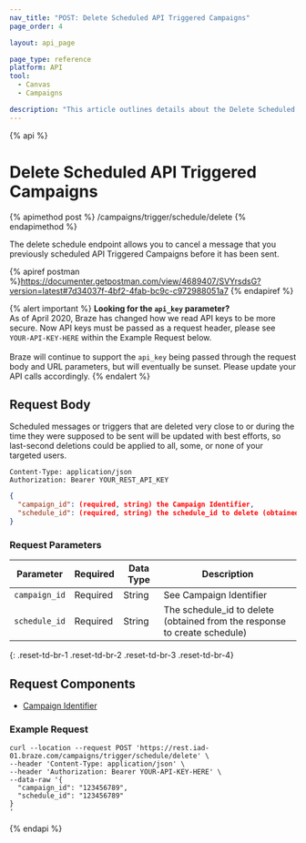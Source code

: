 ```yaml
---
nav_title: "POST: Delete Scheduled API Triggered Campaigns"
page_order: 4

layout: api_page

page_type: reference
platform: API
tool:
  - Canvas
  - Campaigns

description: "This article outlines details about the Delete Scheduled API Triggered Messages Braze endpoint."
---
```

{% api %}
# Delete Scheduled API Triggered Campaigns
{% apimethod post %}
/campaigns/trigger/schedule/delete
{% endapimethod %}

The delete schedule endpoint allows you to cancel a message that you previously scheduled API Triggered Campaigns before it has been sent.

{% apiref postman %}https://documenter.getpostman.com/view/4689407/SVYrsdsG?version=latest#7d34037f-4bf2-4fab-bc9c-c972988051a7 {% endapiref %}

{% alert important %}
__Looking for the `api_key` parameter?__<br>As of April 2020, Braze has changed how we read API keys to be more secure. Now API keys must be passed as a request header, please see `YOUR-API-KEY-HERE` within the Example Request below.<br><br>Braze will continue to support the `api_key` being passed through the request body and URL parameters, but will eventually be sunset. Please update your API calls accordingly.
{% endalert %}


## Request Body

Scheduled messages or triggers that are deleted very close to or during the time they were supposed to be sent will be updated with best efforts, so last-second deletions could be applied to all, some, or none of your targeted users.

```
Content-Type: application/json
Authorization: Bearer YOUR_REST_API_KEY
```

```json
{
  "campaign_id": (required, string) the Campaign Identifier,
  "schedule_id": (required, string) the schedule_id to delete (obtained from the response to create schedule)
}
```

### Request Parameters

| Parameter | Required | Data Type | Description |
| --------- | ---------| --------- | ----------- |
| `campaign_id`|Required|String| See Campaign Identifier|
| `schedule_id` | Required | String | The schedule_id to delete (obtained from the response to create schedule) |
{: .reset-td-br-1 .reset-td-br-2 .reset-td-br-3  .reset-td-br-4}

## Request Components
- [Campaign Identifier]({{site.baseurl}}/api/identifier_types/)

### Example Request
```
curl --location --request POST 'https://rest.iad-01.braze.com/campaigns/trigger/schedule/delete' \
--header 'Content-Type: application/json' \
--header 'Authorization: Bearer YOUR-API-KEY-HERE' \
--data-raw '{
  "campaign_id": "123456789",
  "schedule_id": "123456789"
}
'
```

{% endapi %}

